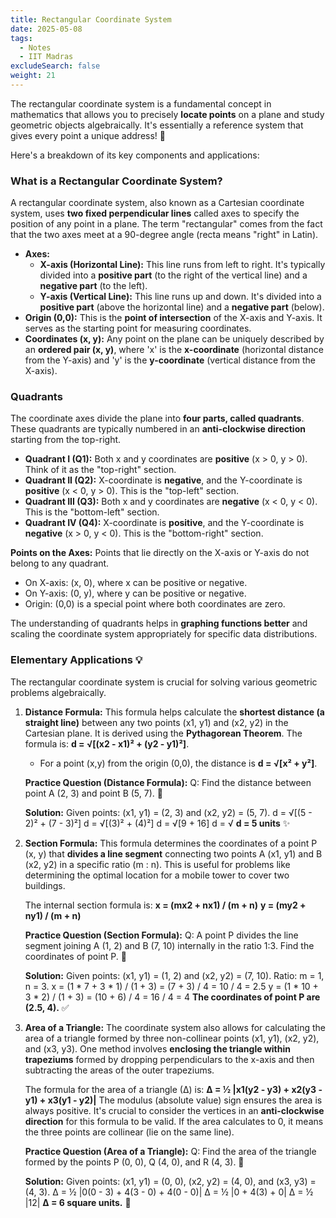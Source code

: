 ```yaml
---
title: Rectangular Coordinate System
date: 2025-05-08
tags:
  - Notes 
  - IIT Madras
excludeSearch: false
weight: 21
---
```


The rectangular coordinate system is a fundamental concept in mathematics that allows you to precisely **locate points** on a plane and study geometric objects algebraically. It's essentially a reference system that gives every point a unique address! 📍

Here's a breakdown of its key components and applications:

### What is a Rectangular Coordinate System?
A rectangular coordinate system, also known as a Cartesian coordinate system, uses **two fixed perpendicular lines** called axes to specify the position of any point in a plane. The term "rectangular" comes from the fact that the two axes meet at a 90-degree angle (recta means "right" in Latin).

*   **Axes:**
    *   **X-axis (Horizontal Line):** This line runs from left to right. It's typically divided into a **positive part** (to the right of the vertical line) and a **negative part** (to the left).
    *   **Y-axis (Vertical Line):** This line runs up and down. It's divided into a **positive part** (above the horizontal line) and a **negative part** (below).
*   **Origin (0,0):** This is the **point of intersection** of the X-axis and Y-axis. It serves as the starting point for measuring coordinates.
*   **Coordinates (x, y):** Any point on the plane can be uniquely described by an **ordered pair (x, y)**, where 'x' is the **x-coordinate** (horizontal distance from the Y-axis) and 'y' is the **y-coordinate** (vertical distance from the X-axis).

### Quadrants
The coordinate axes divide the plane into **four parts, called quadrants**. These quadrants are typically numbered in an **anti-clockwise direction** starting from the top-right.

*   **Quadrant I (Q1):** Both x and y coordinates are **positive** (x > 0, y > 0). Think of it as the "top-right" section.
*   **Quadrant II (Q2):** X-coordinate is **negative**, and the Y-coordinate is **positive** (x < 0, y > 0). This is the "top-left" section.
*   **Quadrant III (Q3):** Both x and y coordinates are **negative** (x < 0, y < 0). This is the "bottom-left" section.
*   **Quadrant IV (Q4):** X-coordinate is **positive**, and the Y-coordinate is **negative** (x > 0, y < 0). This is the "bottom-right" section.

**Points on the Axes:** Points that lie directly on the X-axis or Y-axis do not belong to any quadrant.
*   On X-axis: (x, 0), where x can be positive or negative.
*   On Y-axis: (0, y), where y can be positive or negative.
*   Origin: (0,0) is a special point where both coordinates are zero.

The understanding of quadrants helps in **graphing functions better** and scaling the coordinate system appropriately for specific data distributions.

### Elementary Applications 💡
The rectangular coordinate system is crucial for solving various geometric problems algebraically.

1.  **Distance Formula:**
    This formula helps calculate the **shortest distance (a straight line)** between any two points (x1, y1) and (x2, y2) in the Cartesian plane. It is derived using the **Pythagorean Theorem**.
    The formula is: **d = √[(x2 - x1)² + (y2 - y1)²]**.
    *   For a point (x,y) from the origin (0,0), the distance is **d = √[x² + y²]**.

    **Practice Question (Distance Formula):**
    Q: Find the distance between point A (2, 3) and point B (5, 7). 📏

    **Solution:**
    Given points: (x1, y1) = (2, 3) and (x2, y2) = (5, 7).
    d = √[(5 - 2)² + (7 - 3)²]
    d = √[(3)² + (4)²]
    d = √[9 + 16]
    d = √
    **d = 5 units** ✨

2.  **Section Formula:**
    This formula determines the coordinates of a point P (x, y) that **divides a line segment** connecting two points A (x1, y1) and B (x2, y2) in a specific ratio (m : n). This is useful for problems like determining the optimal location for a mobile tower to cover two buildings.

    The internal section formula is:
    **x = (mx2 + nx1) / (m + n)**
    **y = (my2 + ny1) / (m + n)**

    **Practice Question (Section Formula):**
    Q: A point P divides the line segment joining A (1, 2) and B (7, 10) internally in the ratio 1:3. Find the coordinates of point P. 🧩

    **Solution:**
    Given points: (x1, y1) = (1, 2) and (x2, y2) = (7, 10).
    Ratio: m = 1, n = 3.
    x = (1 * 7 + 3 * 1) / (1 + 3) = (7 + 3) / 4 = 10 / 4 = 2.5
    y = (1 * 10 + 3 * 2) / (1 + 3) = (10 + 6) / 4 = 16 / 4 = 4
    **The coordinates of point P are (2.5, 4).** ✅

3.  **Area of a Triangle:**
    The coordinate system also allows for calculating the area of a triangle formed by three non-collinear points (x1, y1), (x2, y2), and (x3, y3). One method involves **enclosing the triangle within trapeziums** formed by dropping perpendiculars to the x-axis and then subtracting the areas of the outer trapeziums.

    The formula for the area of a triangle (∆) is:
    **∆ = ½ |x1(y2 - y3) + x2(y3 - y1) + x3(y1 - y2)|**
    The modulus (absolute value) sign ensures the area is always positive. It's crucial to consider the vertices in an **anti-clockwise direction** for this formula to be valid. If the area calculates to 0, it means the three points are collinear (lie on the same line).

    **Practice Question (Area of a Triangle):**
    Q: Find the area of the triangle formed by the points P (0, 0), Q (4, 0), and R (4, 3). 📐

    **Solution:**
    Given points: (x1, y1) = (0, 0), (x2, y2) = (4, 0), and (x3, y3) = (4, 3).
    ∆ = ½ |0(0 - 3) + 4(3 - 0) + 4(0 - 0)|
    ∆ = ½ |0 + 4(3) + 0|
    ∆ = ½ |12|
    **∆ = 6 square units.** 🌟
